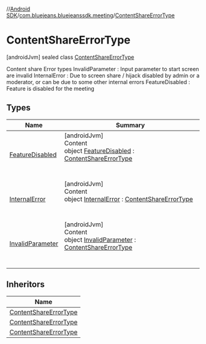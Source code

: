 //[Android SDK](../../../index.md)/[com.bluejeans.bluejeanssdk.meeting](../index.md)/[ContentShareErrorType](index.md)



# ContentShareErrorType  
 [androidJvm] sealed class [ContentShareErrorType](index.md)

Content share Error types InvalidParameter : Input parameter to start screen are invalid InternalError : Due to screen share / hijack disabled by admin or a moderator, or     can be due to some other internal errors FeatureDisabled : Feature is disabled for the meeting

   


## Types  
  
|  Name |  Summary | 
|---|---|
| <a name="com.bluejeans.bluejeanssdk.meeting/ContentShareErrorType.FeatureDisabled///PointingToDeclaration/"></a>[FeatureDisabled](-feature-disabled/index.md)| <a name="com.bluejeans.bluejeanssdk.meeting/ContentShareErrorType.FeatureDisabled///PointingToDeclaration/"></a>[androidJvm]  <br>Content  <br>object [FeatureDisabled](-feature-disabled/index.md) : [ContentShareErrorType](index.md)  <br><br><br>|
| <a name="com.bluejeans.bluejeanssdk.meeting/ContentShareErrorType.InternalError///PointingToDeclaration/"></a>[InternalError](-internal-error/index.md)| <a name="com.bluejeans.bluejeanssdk.meeting/ContentShareErrorType.InternalError///PointingToDeclaration/"></a>[androidJvm]  <br>Content  <br>object [InternalError](-internal-error/index.md) : [ContentShareErrorType](index.md)  <br><br><br>|
| <a name="com.bluejeans.bluejeanssdk.meeting/ContentShareErrorType.InvalidParameter///PointingToDeclaration/"></a>[InvalidParameter](-invalid-parameter/index.md)| <a name="com.bluejeans.bluejeanssdk.meeting/ContentShareErrorType.InvalidParameter///PointingToDeclaration/"></a>[androidJvm]  <br>Content  <br>object [InvalidParameter](-invalid-parameter/index.md) : [ContentShareErrorType](index.md)  <br><br><br>|


## Inheritors  
  
|  Name | 
|---|
| <a name="com.bluejeans.bluejeanssdk.meeting/ContentShareErrorType.InvalidParameter///PointingToDeclaration/"></a>[ContentShareErrorType](-invalid-parameter/index.md)|
| <a name="com.bluejeans.bluejeanssdk.meeting/ContentShareErrorType.InternalError///PointingToDeclaration/"></a>[ContentShareErrorType](-internal-error/index.md)|
| <a name="com.bluejeans.bluejeanssdk.meeting/ContentShareErrorType.FeatureDisabled///PointingToDeclaration/"></a>[ContentShareErrorType](-feature-disabled/index.md)|

